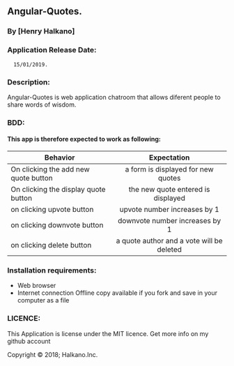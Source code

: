 ## Angular-Quotes.
### By [Henry Halkano]

### Application Release Date:
      15/01/2019.

### Description:
Angular-Quotes is web application chatroom that allows diferent people to share words of wisdom.
### BDD:
#### This app is therefore expected to work as following:
| Behavior | Expectation|
|----------|:-------------:|
|On clicking the add new quote button |a form is displayed for new quotes |
|On clicking the display quote button |the new quote entered is displayed |
|on clicking upvote button |upvote number increases by 1 |
|on clicking downvote button |downvote number increases by 1 |
|on clicking delete button |a quote author and a vote will be deleted  |

### Installation requirements:
* Web browser
* Internet connection
Offline copy available if you fork and save in your computer as a file

### LICENCE:
This Application is license under the MIT licence.
Get more info on my github account

Copyright © 2018; Halkano.Inc.
